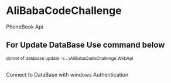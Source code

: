 # AliBabaCodeChallenge
PhoneBook Api

## For Update DataBase Use command below 
<sub> dotnet ef database update -s ..\AliBabaCodeChallenge.WebApi </sub>

##
 Connect to DataBase with windows Authentication 
